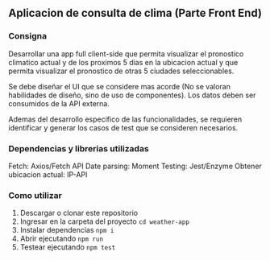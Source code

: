 ## Aplicacion de consulta de clima (Parte Front End)

### Consigna

Desarrollar una app full client-side que permita visualizar el pronostico climatico actual y de los proximos 5 dias en la ubicacion actual y que permita visualizar el pronostico de otras 5 ciudades seleccionables.

Se debe diseñar el UI que se considere mas acorde (No se valoran habilidades de diseño, sino de uso de componentes). Los datos deben ser consumidos de la API externa.

Ademas del desarrollo especifico de las funcionalidades, se requieren identificar y generar los casos de test que se consideren necesarios.

### Dependencias y librerias utilizadas

Fetch: Axios/Fetch API
Date parsing: Moment
Testing: Jest/Enzyme
Obtener ubicacion actual: IP-API

### Como utilizar

1) Descargar o clonar este repositorio
2) Ingresar en la carpeta del proyecto `cd weather-app`
3) Instalar dependencias `npm i`
4) Abrir ejecutando `npm run`
5) Testear ejecutando `npm test`

